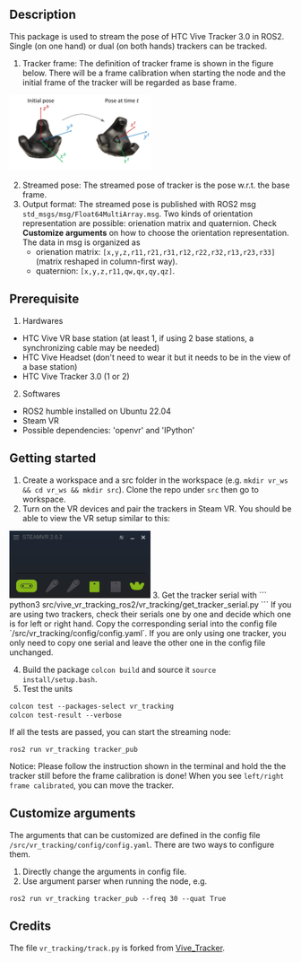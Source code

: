 ## Description
This package is used to stream the pose of HTC Vive Tracker 3.0 in ROS2. Single (on one hand) or dual (on both hands) trackers can be tracked.
1. Tracker frame: The definition of tracker frame is shown in the figure below. There will be a frame calibration when starting the node and the initial frame of the tracker will be regarded as base frame.
<img src='fig/tracker_frame.png' width='50%' >

2. Streamed pose: The streamed pose of tracker is the pose w.r.t. the base frame.
3. Output format: The streamed pose is published with ROS2 msg `std_msgs/msg/Float64MultiArray.msg`. Two kinds of orientation representation are possible: orienation matrix and quaternion. Check **Customize arguments** on how to choose the orientation representation. The data in msg is organized as
    - orienation matrix: `[x,y,z,r11,r21,r31,r12,r22,r32,r13,r23,r33]` (matrix reshaped in column-first way).
    - quaternion: `[x,y,z,r11,qw,qx,qy,qz]`.

## Prerequisite
1. Hardwares
- HTC Vive VR base station (at least 1, if using 2 base stations, a synchronizing cable may be needed)
- HTC Vive Headset (don't need to wear it but it needs to be in the view of a base station)
- HTC Vive Tracker 3.0 (1 or 2)
2. Softwares
- ROS2 humble installed on Ubuntu 22.04
- Steam VR
- Possible dependencies: 'openvr' and 'IPython'
## Getting started
1. Create a workspace and a src folder in the workspace (e.g. `mkdir vr_ws && cd vr_ws && mkdir src`). Clone the repo under `src` then go to workspace.
2. Turn on the VR devices and pair the trackers in Steam VR. You should be able to view the VR setup similar to this:
<img src='fig/vr_setup.png' width='50%' >
3. Get the tracker serial with
```
python3 src/vive_vr_tracking_ros2/vr_tracking/get_tracker_serial.py
```
If you are using two trackers, check their serials one by one and decide which one is for left or right hand. Copy the corresponding serial into the config file `/src/vr_tracking/config/config.yaml`. If you are only using one tracker, you only need to copy one serial and leave the other one in the config file unchanged. 

4. Build the package `colcon build` and source it `source install/setup.bash`.
5. Test the units
```
colcon test --packages-select vr_tracking
colcon test-result --verbose
```
If all the tests are passed, you can start the streaming node:
```
ros2 run vr_tracking tracker_pub
```
Notice: Please follow the instruction shown in the terminal and hold the the tracker still before the frame calibration is done! When you see `left/right frame calibrated`, you can move the tracker.
## Customize arguments
The arguments that can be customized are defined in the config file `/src/vr_tracking/config/config.yaml`. There are two ways to configure them.
1. Directly change the arguments in config file.
2. Use argument parser when running the node, e.g.
```
ros2 run vr_tracking tracker_pub --freq 30 --quat True
```
## Credits
The file `vr_tracking/track.py` is forked from [Vive_Tracker](https://github.com/snuvclab/Vive_Tracker).

